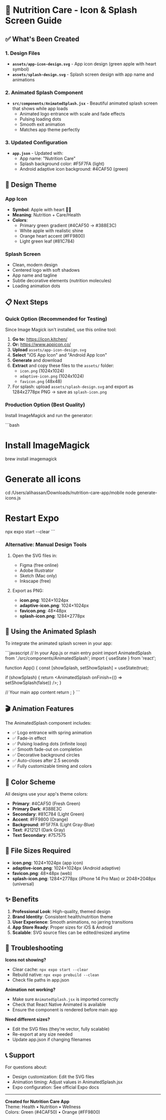 # 🎨 Nutrition Care - Icon & Splash Screen Guide

## ✅ What's Been Created

### 1. Design Files
- **`assets/app-icon-design.svg`** - App icon design (green apple with heart symbol)
- **`assets/splash-design.svg`** - Splash screen design with app name and animations

### 2. Animated Splash Component
- **`src/components/AnimatedSplash.jsx`** - Beautiful animated splash screen that shows while app loads
  - Animated logo entrance with scale and fade effects
  - Pulsing loading dots
  - Smooth exit animation
  - Matches app theme perfectly

### 3. Updated Configuration
- **`app.json`** - Updated with:
  - App name: "Nutrition Care"
  - Splash background color: #F5F7FA (light)
  - Android adaptive icon background: #4CAF50 (green)

## 🎨 Design Theme

### App Icon
- **Symbol**: Apple with heart 🍎💚
- **Meaning**: Nutrition + Care/Health
- **Colors**: 
  - Primary green gradient (#4CAF50 → #388E3C)
  - White apple with realistic shine
  - Orange heart accent (#FF9800)
  - Light green leaf (#81C784)

### Splash Screen
- Clean, modern design
- Centered logo with soft shadows
- App name and tagline
- Subtle decorative elements (nutrition molecules)
- Loading animation dots

## 📋 Next Steps

### Quick Option (Recommended for Testing)

Since Image Magick isn't installed, use this online tool:

1. **Go to:** https://icon.kitchen/
2. **Or:** https://www.appicon.co/
3. **Upload** `assets/app-icon-design.svg`
4. **Select** "iOS App Icon" and "Android App Icon"
5. **Generate** and download
6. **Extract** and copy these files to the `assets/` folder:
   - `icon.png` (1024x1024)
   - `adaptive-icon.png` (1024x1024)
   - `favicon.png` (48x48)
7. For splash: upload `assets/splash-design.svg` and export as 1284x2778px PNG → save as `splash-icon.png`

### Production Option (Best Quality)

Install ImageMagick and run the generator:

\`\`\`bash
# Install ImageMagick
brew install imagemagick

# Generate all icons
cd /Users/alihassan/Downloads/nutrition-care-app/mobile
node generate-icons.js

# Restart Expo
npx expo start --clear
\`\`\`

### Alternative: Manual Design Tools

1. Open the SVG files in:
   - Figma (free online)
   - Adobe Illustrator
   - Sketch (Mac only)
   - Inkscape (free)

2. Export as PNG:
   - **icon.png**: 1024×1024px
   - **adaptive-icon.png**: 1024×1024px
   - **favicon.png**: 48×48px
   - **splash-icon.png**: 1284×2778px

## 🚀 Using the Animated Splash

To integrate the animated splash screen in your app:

\`\`\`javascript
// In your App.js or main entry point
import AnimatedSplash from './src/components/AnimatedSplash';
import { useState } from 'react';

function App() {
  const [showSplash, setShowSplash] = useState(true);

  if (showSplash) {
    return <AnimatedSplash onFinish={() => setShowSplash(false)} />;
  }

  // Your main app content
  return <MainScreen />;
}
\`\`\`

## 🎬 Animation Features

The AnimatedSplash component includes:
- ✅ Logo entrance with spring animation
- ✅ Fade-in effect
- ✅ Pulsing loading dots (infinite loop)
- ✅ Smooth fade-out on completion
- ✅ Decorative background circles
- ✅ Auto-closes after 2.5 seconds
- ✅ Fully customizable timing and colors

## 🎨 Color Scheme

All designs use your app's theme colors:
- **Primary**: #4CAF50 (Fresh Green)
- **Primary Dark**: #388E3C
- **Secondary**: #81C784 (Light Green)
- **Accent**: #FF9800 (Orange)
- **Background**: #F5F7FA (Light Gray-Blue)
- **Text**: #212121 (Dark Gray)
- **Text Secondary**: #757575

## 📱 File Sizes Required

- **icon.png**: 1024×1024px (app icon)
- **adaptive-icon.png**: 1024×1024px (Android adaptive)
- **favicon.png**: 48×48px (web)
- **splash-icon.png**: 1284×2778px (iPhone 14 Pro Max) or 2048×2048px (universal)

## ✨ Benefits

1. **Professional Look**: High-quality, themed design
2. **Brand Identity**: Consistent health/nutrition theme
3. **User Experience**: Smooth animations, no jarring transitions
4. **App Store Ready**: Proper sizes for iOS & Android
5. **Scalable**: SVG source files can be edited/resized anytime

## 🔧 Troubleshooting

**Icons not showing?**
- Clear cache: `npx expo start --clear`
- Rebuild native: `npx expo prebuild --clean`
- Check file paths in app.json

**Animation not working?**
- Make sure `AnimatedSplash.jsx` is imported correctly
- Check that React Native Animated is available
- Ensure the component is rendered before main app

**Need different sizes?**
- Edit the SVG files (they're vector, fully scalable)
- Re-export at any size needed
- Update app.json if changing filenames

## 📞 Support

For questions about:
- Design customization: Edit the SVG files
- Animation timing: Adjust values in AnimatedSplash.jsx
- Expo configuration: See official Expo docs

---

**Created for Nutrition Care App**  
Theme: Health • Nutrition • Wellness  
Colors: Green (#4CAF50) • Orange (#FF9800)



